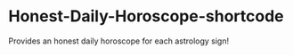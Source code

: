 Honest-Daily-Horoscope-shortcode
================================

Provides an honest daily horoscope for each astrology sign!
